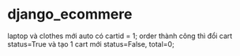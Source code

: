 # django_ecommere

laptop và clothes mới auto có cartid = 1;
order thành công thì đổi cart status=True và tạo 1 cart mới status=False, total=0;

